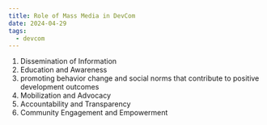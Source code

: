 ```yaml
---
title: Role of Mass Media in DevCom
date: 2024-04-29
tags:
  - devcom
---
```

1. Dissemination of Information
2. Education and Awareness
3. promoting behavior change and social norms that contribute to positive development outcomes
4. Mobilization and Advocacy
5. Accountability and Transparency
6. Community Engagement and Empowerment
